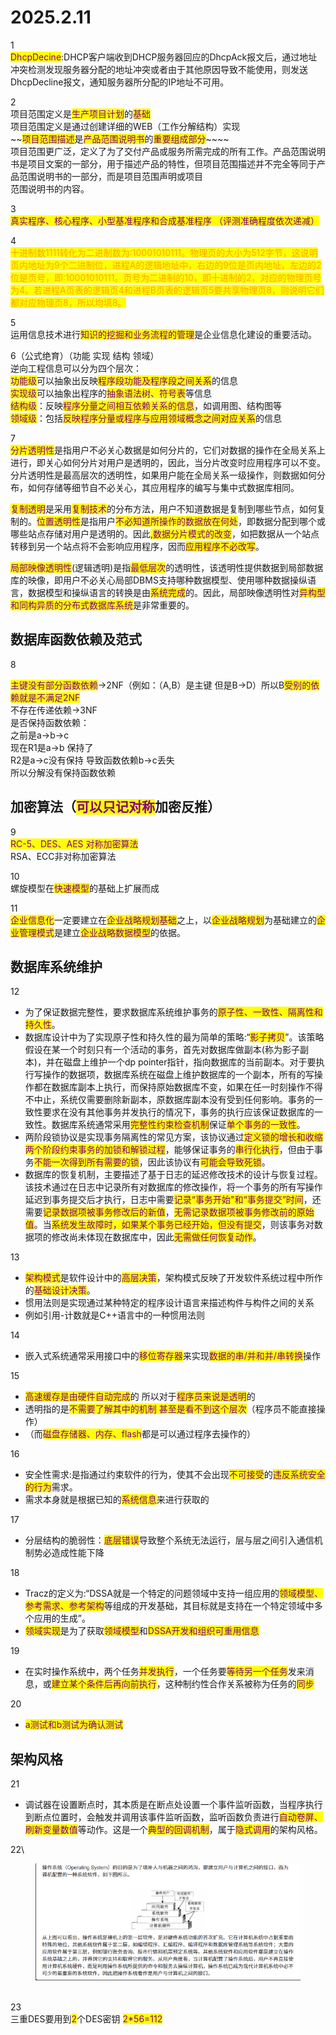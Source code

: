 # 2025.2.11

1\
<mark style="color:purple;">DhcpDecine</mark>:DHCP客户端收到DHCP服务器回应的DhcpAck报文后，通过地址冲突检测发现服务器分配的地址冲突或者由于其他原因导致不能使用，则发送DhcpDecline报文，通知服务器所分配的IP地址不可用。

2\
项目范围定义是<mark style="color:purple;">生产项目计划</mark>的<mark style="color:purple;">基础</mark>\
项目范围定义是通过创建详细的WEB（工作分解结构）实现\
\~\~<mark style="color:purple;">项目范围描述</mark>是<mark style="color:purple;">产品范围说明书</mark>的<mark style="color:purple;">重要组成部分</mark>\~\~\~\~\
项目范围更广泛，定义了为了交付产品或服务所需完成的所有工作。产品范围说明书是项目文案的一部分，用于描述产品的特性，但项目范围描述并不完全等同于产品范围说明书的一部分，而是项目范围声明或项目\
范围说明书的内容。

3\
<mark style="color:purple;">真实程序、核心程序、小型基准程序和合成基准程序 （评测准确程度依次递减）</mark>

4\
<mark style="color:orange;">十进制数1111转化为二进制数为:10001010111。物理页的大小为512字节，这说明页内地址为9个二进制位，进程A的逻辑地址中，右边的9位是页内地址，左边的2位是页号，即:10001010111。页号为二进制的10，即十进制的2，对应的物理页号为4。若进程A页表的逻辑页4和进程B页表的逻辑页5要共享物理页8，则说明它们都对应物理页8，所以均填8。</mark>

5\
运用信息技术进行<mark style="color:purple;">知识的挖掘和业务流程的管理</mark>是企业信息化建设的重要活动。

6（公式绝育）（功能 实现 结构 领域）\
逆向工程信息可以分为四个层次：\
<mark style="color:purple;">功能级</mark>可以抽象出反映<mark style="color:purple;">程序段功能及程序段之间关系</mark>的信息\
<mark style="color:purple;">实现级</mark>可以抽象出程序的<mark style="color:purple;">抽象语法树、符号表</mark>等信息\
<mark style="color:purple;">结构级</mark>：反映<mark style="color:purple;">程序分量之间相互依赖关系的信息</mark>，如调用图、结构图等\
<mark style="color:purple;">领域级</mark>：包括<mark style="color:purple;">反映程序分量或程序与应用领域概念之间对应关系</mark>的信息

7\
<mark style="color:purple;">分片透明性</mark>是指用户不必关心数据是如何分片的，它们对数据的操作在全局关系上进行，即关心如何分片对用户是透明的，因此，当分片改变时应用程序可以不变。分片透明性是最高层次的透明性，如果用户能在全局关系一级操作，则数据如何分布，如何存储等细节自不必关心，其应用程序的编写与集中式数据库相同。



<mark style="color:purple;">复制透明</mark>是采用<mark style="color:purple;">复制技术</mark>的分布方法，用户不知道数据是复制到哪些节点，如何复制的。<mark style="color:purple;">位置透明性</mark>是指用户<mark style="color:purple;">不必知道所操作的数据放在何处</mark>，即数据分配到哪个或哪些站点存储对用户是透明的。因此<mark style="color:purple;">,数据分片模式的改变</mark>，如把数据从一个站点转移到另一个站点将不会影响应用程序，因而<mark style="color:purple;">应用程序不必改写</mark>。



<mark style="color:purple;">局部映像透明性</mark>(逻辑透明)是指<mark style="color:purple;">最低层次</mark>的透明性，该透明性提供数据到局部数据库的映像，即用户不必关心局部DBMS支持哪种数据模型、使用哪种数据操纵语言，数据模型和操纵语言的转换是由<mark style="color:purple;">系统完成</mark>的。因此，局部映像透明性对<mark style="color:purple;">异构型和同构异质的分布式数据库系统</mark>是非常重要的。

## 数据库函数依赖及范式

8

<mark style="color:purple;">主键没有部分函数依赖</mark>->2NF（例如：（A,B）是主键 但是B->D）所以B<mark style="color:purple;">受别的依赖就是不满足2NF</mark>\
不存在传递依赖->3NF\
是否保持函数依赖：\
之前是a->b->c\
现在R1是a->b 保持了\
R2是a->c没有保持 导致函数依赖b->c丢失\
所以分解没有保持函数依赖

## 加密算法（<mark style="color:purple;">可以只记对称</mark>加密反推）

9\
<mark style="color:purple;">RC-5、DES、AES 对称加密算法</mark>\
RSA、ECC非对称加密算法

10\
螺旋模型在<mark style="color:purple;">快速模型</mark>的基础上扩展而成

11\
<mark style="color:purple;">企业信息化</mark>一定要建立在<mark style="color:purple;">企业战略规划基础</mark>之上，以<mark style="color:purple;">企业战略规划</mark>为基础建立的<mark style="color:purple;">企业管理模式</mark>是建立<mark style="color:purple;">企业战略数据模型</mark>的依据。

## 数据库系统维护

12

* 为了保证数据完整性，要求数据库系统维护事务的<mark style="color:purple;">原子性、一致性、隔离性和持久性</mark>。
* 数据库设计中为了实现原子性和持久性的最为简单的策略:“<mark style="color:purple;">影子拷贝</mark>”。该策略假设在某一个时刻只有一个活动的事务，首先对数据库做副本(称为影子副本)，并在磁盘上维护一个dp pointer指针，指向数据库的当前副本。对于要执行写操作的数据项，数据库系统在磁盘上维护数据库的一个副本，所有的写操作都在数据库副本上执行，而保持原始数据库不变，如果在任一时刻操作不得不中止，系统仅需要删除新副本，原数据库副本没有受到任何影响。事务的一致性要求在没有其他事务并发执行的情况下，事务的执行应该保证数据库的一致性。数据库系统通常采用<mark style="color:purple;">完整性约束检查机制</mark>保证<mark style="color:purple;">单个事务的一致性</mark>。
* 两阶段锁协议是实现事务隔离性的常见方案，该协议通过<mark style="color:purple;">定义锁的增长和收缩两个阶段约束事务的加锁和解锁过程</mark>，能够保证事务的<mark style="color:purple;">串行化执行</mark>，但由于事务<mark style="color:purple;">不能一次得到所有需要的锁</mark>，因此该协议有<mark style="color:purple;">可能会导致死锁</mark>。
* 数据库的恢复机制，主要描述了基于日志的延迟修改技术的设计与恢复过程。该技术通过在日志中记录所有对数据库的修改操作，将一个事务的所有写操作延迟到事务提交后才执行，日志中需要<mark style="color:purple;">记录“事务开始"和“事务提交”时间</mark>，还需要<mark style="color:purple;">记录数据项被事务修改后的新值</mark>，<mark style="color:purple;">无需记录数据项被事务修改前的原始值</mark>。当<mark style="color:purple;">系统发生故障时，如果某个事务已经开始，但没有提交</mark>，则该事务对数据项的修改尚未体现在数据库中，因此<mark style="color:purple;">无需做任何恢复动作</mark>。

13

* <mark style="color:purple;">架构模式</mark>是软件设计中的<mark style="color:purple;">高层决策</mark>，架构模式反映了开发软件系统过程中所作的<mark style="color:purple;">基础设计决策</mark>。
* 惯用法则是实现通过某种特定的程序设计语言来描述构件与构件之间的关系
* 例如引用-计数就是C++语言中的一种惯用法则

14

* 嵌入式系统通常采用接口中的<mark style="color:purple;">移位寄存器</mark>来实现<mark style="color:purple;">数据的串/并和并/串转换</mark>操作

15

* <mark style="color:purple;">高速缓存是由硬件自动完成</mark>的 所以对于<mark style="color:purple;">程序员来说是透明</mark>的
* 透明指的是<mark style="color:purple;">不需要了解其中的机制 甚至是看不到这个层次</mark>（程序员不能直接操作）
* （而<mark style="color:purple;">磁盘存储器、内存、flash</mark>都是可以通过程序去操作的）

16

* 安全性需求:是指通过约束软件的行为，使其不会出现<mark style="color:purple;">不可接受</mark>的<mark style="color:purple;">违反系统安全的行为</mark>需求。
* 需求本身就是根据已知的<mark style="color:purple;">系统信息</mark>来进行获取的

17

* 分层结构的脆弱性：<mark style="color:purple;">底层错误</mark>导致整个系统无法运行，层与层之间引入通信机制势必造成性能下降

18

* Tracz的定义为:“DSSA就是一个特定的问题领域中支持一组应用的<mark style="color:purple;">领域模型、参考需求、参考架构</mark>等组成的开发基础，其目标就是支持在一个特定领域中多个应用的生成”。
* <mark style="color:purple;">领域实现</mark>是为了获取<mark style="color:purple;">领域模型</mark>和<mark style="color:purple;">DSSA开发和组织可重用信息</mark>

19

* 在实时操作系统中，两个任务<mark style="color:purple;">并发执行</mark>，一个任务要<mark style="color:purple;">等待另一个任务</mark>发来消息，或<mark style="color:purple;">建立某个条件后再向前执行</mark>，这种制约性合作关系被称为任务的<mark style="color:purple;">同步</mark>

20

* <mark style="color:purple;">a测试和b测试为确认测试</mark>

## 架构风格

21

* 调试器在设置断点时，其本质是在断点处设置一个事件监听函数，当程序执行到断点位置时，会触发并调用该事件监听函数，监听函数负责进行<mark style="color:purple;">自动卷屏、刷新变量数值</mark>等动作。这是一个<mark style="color:purple;">典型的回调机制</mark>，属于<mark style="color:purple;">隐式调用</mark>的架构风格。

22\


<figure><img src="../.gitbook/assets/image (1) (1) (1) (1) (1) (1) (1).png" alt=""><figcaption></figcaption></figure>

\
23\
三重DES要用到<mark style="color:purple;">2</mark>个DES密钥 <mark style="color:purple;">2\*56=112</mark>

